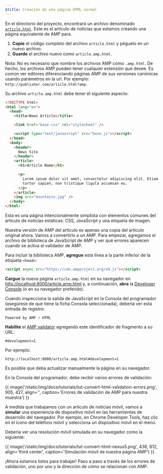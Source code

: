 ```yaml
---
$title: Creación de una página HTML normal
---
```


En el directorio del proyecto, encontrará un archivo denominado [`article.html`](https://github.com/googlecodelabs/accelerated-mobile-pages-foundations/blob/master/article.html). Este es el artículo de noticias que estamos creando una página equivalente de AMP para.

1. **Copie** el código completo del archivo `article.html` y péguelo en un nuevo archivo.
2. **Guarde** el archivo nuevo como `article.amp.html`.

Nota: No es necesario que nombre los archivos AMP como `.amp.html`. De hecho, los archivos AMP pueden tener cualquier extensión que desee. Es común ver editores diferenciando páginas AMP de sus versiones canónicas usando parámetros en la url. Por ejemplo: `http://publisher.com/article.html?amp`.

Su archivo `article.amp.html` debe tener el siguiente aspecto:

```html
<!DOCTYPE html>
<html lang="en">
  <head>
    <title>News Article</title>

    <link href="base.css" rel="stylesheet" />

    <script type="text/javascript" src="base.js"></script>
  </head>
  <body>
    <header>
      News Site
    </header>
    <article>
      <h1>Article Name</h1>

      <p>
        Lorem ipsum dolor sit amet, consectetur adipiscing elit. Etiam egestas
        tortor sapien, non tristique ligula accumsan eu.
      </p>
    </article>
    <img src="mountains.jpg" />
  </body>
</html>
```

Esta es una página intencionalmente simplista con elementos comunes del artículo de noticias estáticas: CSS, JavaScript y una etiqueta de imagen.

Nuestra versión de AMP del artículo es apenas una copia del artículo original ahora. Vamos a convertirlo a un AMP. Para empezar, agregamos el archivo de biblioteca de JavaScript de AMP y ver qué errores aparecen cuando se activa el validador de AMP.

Para incluir la biblioteca AMP, **agregue** esta línea a la parte inferior de la etiqueta `<head>`:

```html
<script async src="https://cdn.ampproject.org/v0.js"></script>
```

**Cargue** la nueva página `article.amp.html` en su navegador en [http://localhost:8000/article.amp.html](http://localhost:8000/article.amp.html) y, a continuación, **abra** la [Developer Console](https://developer.chrome.com/devtools/docs/console) (o en su navegador preferido).

Cuando inspecciona la salida de JavaScript en la Consola del programador (asegúrese de que tiene la ficha Consola seleccionada), debería ver esta entrada de registro:

```text
Powered by AMP ⚡ HTML
```

**Habilite** el [AMP validator](../../../../documentation/guides-and-tutorials/learn/validation-workflow/validate_amp.md) agregando este identificador de fragmento a su URL:

```text
#development=1
```

Por ejemplo:

```text
http://localhost:8000/article.amp.html#development=1
```

Es posible que deba actualizar manualmente la página en su navegador.

En la Consola del programador, debe recibir varios errores de validación:

{{ image('/static/img/docs/tutorials/tut-convert-html-validation-errors.png', 905, 427, align='', caption='Errores de validación de AMP para nuestra muestra') }}

A medida que trabajamos con un artículo de noticias móvil, vamos a **simular** una experiencia de dispositivo móvil en las herramientas de desarrollo del navegador. Por ejemplo, en Chrome Developer Tools, haz clic en el icono del teléfono móvil y selecciona un dispositivo móvil en el menú.

Debería ver una resolución móvil simulada en su navegador como la siguiente:

{{ image('/static/img/docs/tutorials/tut-convert-html-nexus5.png', 436, 812, align='third center', caption='Simulación móvil de nuestra página AMP') }}

¡Ahora estamos listos para trabajar! Paso a paso a través de los errores de validación, uno por uno y la dirección de cómo se relacionan con AMP.
